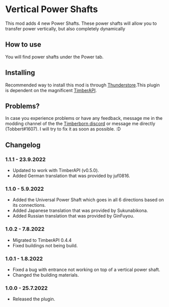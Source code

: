 # Vertical Power Shafts

This mod adds 4 new Power Shafts. These power shafts will allow you to transfer power vertically, but also completely dynamically

## How to use

You will find power shafts under the Power tab. 

## Installing

Recommended way to install this mod is through [Thunderstore](https://timberborn.thunderstore.io/).This plugin is dependent on the magnificent [TimberAPI](https://github.com/Timberborn-Modding-Central/TimberAPI).

## Problems?

In case you experience problems or have any feedback, message me in the modding channel of the the [Timberborn discord](https://discord.gg/mfbBF4cWpX) or message me directly (Tobbert#1607). I will try to fix it as soon as possible. :D

## Changelog

### 1.1.1 - 23.9.2022

- Updated to work with TimberAPI (v0.5.0).
- Added German translation that was provided by juf0816.

### 1.1.0 - 5.9.2022

- Added the Universal Power Shaft which goes in all 6 directions based on its connections.
- Added Japanese translation that was provided by Sukunabikona.
- Added Russian translation that was provided by GinFuyou.

### 1.0.2 - 7.8.2022

- Migrated to TimberAPI 0.4.4
- Fixed buildings not being build. 

### 1.0.1 - 1.8.2022

- Fixed a bug with entrance not working on top of a vertical power shaft.
- Changed the building materials. 

### 1.0.0 - 25.7.2022

- Released the plugin.
